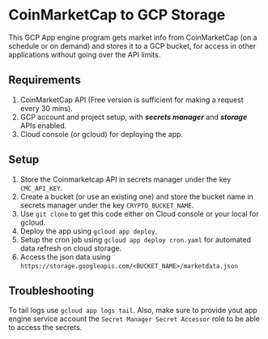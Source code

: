 # CoinMarketCap to GCP Storage
This GCP App engine program gets market info from CoinMarketCap (on a schedule or on demand) and stores it to a GCP bucket, for access in other applications without going over the API limits.

## Requirements
1. CoinMarketCap API (Free version is sufficient for making a request every 30 mins).
2. GCP account and project setup, with _**secrets manager**_ and _**storage**_ APIs enabled.
3. Cloud console (or gcloud) for deploying the app.

## Setup
1. Store the Coinmarketcap API in secrets manager under the key `CMC_API_KEY`.
2. Create a bucket (or use an existing one) and store the bucket name in secrets manager under the key `CRYPTO_BUCKET_NAME`.
3. Use `git clone` to get this code either on Cloud console or your local for gcloud.
4. Deploy the app using `gcloud app deploy`.
5. Setup the cron job using `gcloud app deploy cron.yaml` for automated data refresh on cloud storage.
6. Access the json data using `https://storage.googleapis.com/<BUCKET_NAME>/marketdata.json`

## Troubleshooting
To tail logs use `gcloud app logs tail`. Also, make sure to provide yout app engine service account the `Secret Manager Secret Accessor` role to be able to access the secrets.


